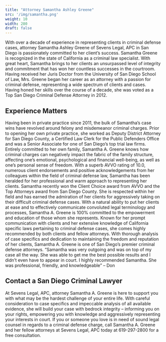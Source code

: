 ```yaml
---
title: "Attorney Samantha Ashley Greene"
src: '/img/samantha.png'
weight: 10
width: 280
draft: false
---
```


With over a decade of experience in representing clients in criminal defense cases, attorney Samantha Ashley Greene of Sevens Legal, APC in San Diego is passionately committed to her client’s success. Samantha Greene is recognized in the state of California as a criminal law specialist. With great heart, Samantha brings to her clients an unsurpassed level of integrity and commitment that has won her countless successes in the courtroom. Having received her Juris Doctor from the University of San Diego School of Law, Mrs. Greene began her career as an attorney with a passion for criminal defense, representing a wide spectrum of clients and cases. Having honed her skills over the course of a decade, she was voted as a Top San Diego Criminal Defense Attorney in 2012.  

## Experience Matters

Having been in private practice since 2011, the bulk of Samantha’s case wins have revolved around felony and misdemeanor criminal charges. Prior to opening her own private practice, she worked as Deputy District Attorney for San Diego County, a Certified Law Clerk for the Public Defenders Office and was a Senior Associate for one of San Diego’s top trial law firms. Entirely committed to her own family, Samantha A. Greene knows how criminal charges can negatively impact the fabric of the family structure, affecting one’s emotional, psychological and financial well-being, as well as one’s personal sense of freedom. With a superb AVVO rating of 10.0, numerous client endorsements and positive acknowledgements from her colleagues within the field of criminal defense law, Samantha has been heralded for her professional and warm approach to representing her clients. Samantha recently won the Client Choice award from AVVO and the Top Attorneys award from San Diego County. She is respected within her field and has earned the admiration of her clients for aggressively taking on their difficult criminal defense cases. With a natural ability to put her clients at ease and to effectively communicate convoluted legal terminology and processes, Samantha A. Greene is 100% committed to the empowerment and education of those whom she represents.  Known for her prompt communication with clients and her extensive knowledge of California specific laws pertaining to criminal defense cases, she comes highly recommended by both clients and fellow attorneys. With thorough analysis of case specifics and dedication to maintaining the freedom and reputation of her clients, Samantha A. Greene is one of San Diego’s premier criminal defense attorneys.
“Samantha was very outgoing and was on top of my case all the way. She was able to get me the best possible results and I didn’t even have to appear in court. I highly recommended Samantha. She was professional, friendly, and knowledgeable” – Don

## Contact a San Diego Criminal Lawyer

At Sevens Legal, APC, attorney Samantha A. Greene is here to support you with what may be the hardest challenge of your entire life. With careful consideration to case specifics and impeccable analysis of all available evidence, she will build your case with bedrock integrity – informing you on your rights, empowering you with knowledge and aggressively representing your interests in court. If you or someone you love is in need of sound legal counsel in regards to a criminal defense charge, call Samantha A. Greene and her fellow attorneys at Sevens Legal, APC today at 619-297-2800 for a free consultation.